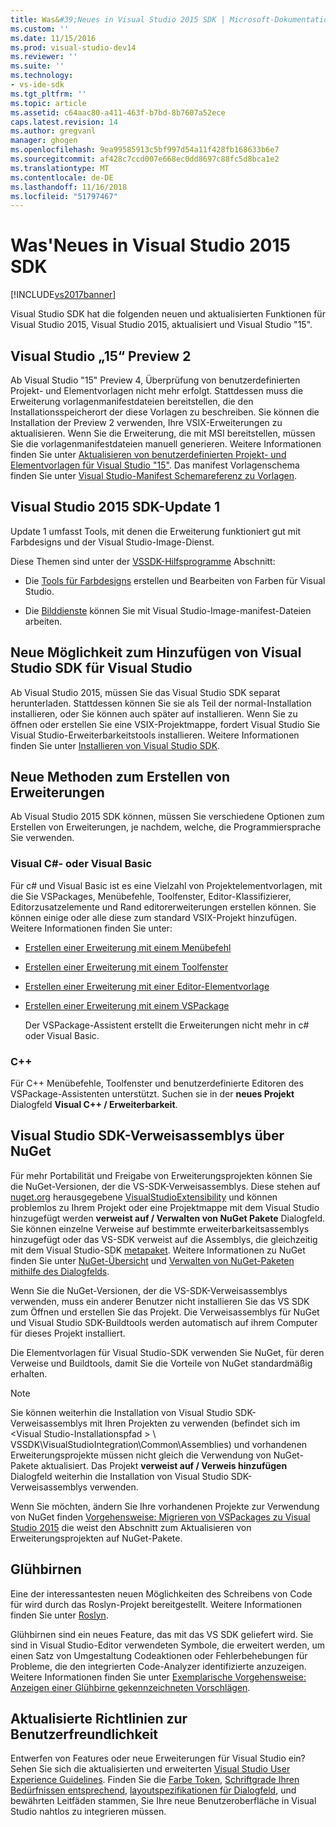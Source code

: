 ```yaml
---
title: Was&#39;Neues in Visual Studio 2015 SDK | Microsoft-Dokumentation
ms.custom: ''
ms.date: 11/15/2016
ms.prod: visual-studio-dev14
ms.reviewer: ''
ms.suite: ''
ms.technology:
- vs-ide-sdk
ms.tgt_pltfrm: ''
ms.topic: article
ms.assetid: c64aac80-a411-463f-b7bd-8b7607a52ece
caps.latest.revision: 14
ms.author: gregvanl
manager: ghogen
ms.openlocfilehash: 9ea99585913c5bf997d54a11f428fb168633b6e7
ms.sourcegitcommit: af428c7ccd007e668ec0dd8697c88fc5d8bca1e2
ms.translationtype: MT
ms.contentlocale: de-DE
ms.lasthandoff: 11/16/2018
ms.locfileid: "51797467"
---
```

# <a name="what39s-new-in-the-visual-studio-2015-sdk"></a>Was&#39;Neues in Visual Studio 2015 SDK
[!INCLUDE[vs2017banner](../includes/vs2017banner.md)]

Visual Studio SDK hat die folgenden neuen und aktualisierten Funktionen für Visual Studio 2015, Visual Studio 2015, aktualisiert und Visual Studio "15".  
  
## <a name="visual-studio-15-preview-2"></a>Visual Studio „15“ Preview 2  
 Ab Visual Studio "15" Preview 4, Überprüfung von benutzerdefinierten Projekt- und Elementvorlagen nicht mehr erfolgt. Stattdessen muss die Erweiterung vorlagenmanifestdateien bereitstellen, die den Installationsspeicherort der diese Vorlagen zu beschreiben. Sie können die Installation der Preview 2 verwenden, Ihre VSIX-Erweiterungen zu aktualisieren. Wenn Sie die Erweiterung, die mit MSI bereitstellen, müssen Sie die vorlagenmanifestdateien manuell generieren. Weitere Informationen finden Sie unter [Aktualisieren von benutzerdefinierten Projekt- und Elementvorlagen für Visual Studio "15"](../extensibility/upgrading-custom-project-and-item-templates-for-visual-studio-2017.md). Das manifest Vorlagenschema finden Sie unter [Visual Studio-Manifest Schemareferenz zu Vorlagen](../extensibility/visual-studio-template-manifest-schema-reference.md).  
  
## <a name="vs-2015-sdk-update-1"></a>Visual Studio 2015 SDK-Update 1  
 Update 1 umfasst Tools, mit denen die Erweiterung funktioniert gut mit Farbdesigns und der Visual Studio-Image-Dienst.  
  
 Diese Themen sind unter der [VSSDK-Hilfsprogramme](../extensibility/internals/vssdk-utilities.md) Abschnitt:  
  
-   Die [Tools für Farbdesigns](../extensibility/internals/color-theming-tools.md) erstellen und Bearbeiten von Farben für Visual Studio.  
  
-   Die [Bilddienste](../extensibility/internals/image-service-tools.md) können Sie mit Visual Studio-Image-manifest-Dateien arbeiten.  
  
## <a name="new-way-to-add-the-visual-studio-sdk-to-visual-studio"></a>Neue Möglichkeit zum Hinzufügen von Visual Studio SDK für Visual Studio  
 Ab Visual Studio 2015, müssen Sie das Visual Studio SDK separat herunterladen. Stattdessen können Sie sie als Teil der normal-Installation installieren, oder Sie können auch später auf installieren. Wenn Sie zu öffnen oder erstellen Sie eine VSIX-Projektmappe, fordert Visual Studio Sie Visual Studio-Erweiterbarkeitstools installieren. Weitere Informationen finden Sie unter [Installieren von Visual Studio SDK](../extensibility/installing-the-visual-studio-sdk.md).  
  
## <a name="new-ways-of-creating-extensions"></a>Neue Methoden zum Erstellen von Erweiterungen  
 Ab Visual Studio 2015 SDK können, müssen Sie verschiedene Optionen zum Erstellen von Erweiterungen, je nachdem, welche, die Programmiersprache Sie verwenden.  
  
### <a name="visual-c-and-visual-basic"></a>Visual C#- oder Visual Basic  
 Für c# und Visual Basic ist es eine Vielzahl von Projektelementvorlagen, mit die Sie VSPackages, Menübefehle, Toolfenster, Editor-Klassifizierer, Editorzusatzelemente und Rand editorerweiterungen erstellen können. Sie können einige oder alle diese zum standard VSIX-Projekt hinzufügen. Weitere Informationen finden Sie unter:  
  
-   [Erstellen einer Erweiterung mit einem Menübefehl](../extensibility/creating-an-extension-with-a-menu-command.md)  
  
-   [Erstellen einer Erweiterung mit einem Toolfenster](../extensibility/creating-an-extension-with-a-tool-window.md)  
  
-   [Erstellen einer Erweiterung mit einer Editor-Elementvorlage](../extensibility/creating-an-extension-with-an-editor-item-template.md)  
  
-   [Erstellen einer Erweiterung mit einem VSPackage](../extensibility/creating-an-extension-with-a-vspackage.md)  
  
     Der VSPackage-Assistent erstellt die Erweiterungen nicht mehr in c# oder Visual Basic.  
  
### <a name="c"></a>C++  
 Für C++ Menübefehle, Toolfenster und benutzerdefinierte Editoren des VSPackage-Assistenten unterstützt. Suchen sie in der **neues Projekt** Dialogfeld **Visual C++ / Erweiterbarkeit**.  
  
## <a name="vs-sdk-reference-assemblies-via-nuget"></a>Visual Studio SDK-Verweisassemblys über NuGet  
 Für mehr Portabilität und Freigabe von Erweiterungsprojekten können Sie die NuGet-Versionen, der die VS-SDK-Verweisassemblys.  Diese stehen auf [nuget.org](http://www.nuget.org) herausgegebene [VisualStudioExtensibility](http://www.nuget.org/profiles/VisualStudioExtensibility) und können problemlos zu Ihrem Projekt oder eine Projektmappe mit dem Visual Studio hinzugefügt werden **verweist auf / Verwalten von NuGet Pakete** Dialogfeld. Sie können einzelne Verweise auf bestimmte erweiterbarkeitsassemblys hinzugefügt oder das VS-SDK verweist auf die Assemblys, die gleichzeitig mit dem Visual Studio-SDK [metapaket](http://www.nuget.org/packages/VSSDK_Reference_Assemblies). Weitere Informationen zu NuGet finden Sie unter [NuGet-Übersicht](http://docs.nuget.org/) und [Verwalten von NuGet-Paketen mithilfe des Dialogfelds](http://docs.nuget.org/Consume/Package-Manager-Dialog).  
  
 Wenn Sie die NuGet-Versionen, der die VS-SDK-Verweisassemblys verwenden, muss ein anderer Benutzer nicht installieren Sie das VS SDK zum Öffnen und erstellen Sie das Projekt.  Die Verweisassemblys für NuGet und Visual Studio SDK-Buildtools werden automatisch auf ihrem Computer für dieses Projekt installiert.  
  
 Die Elementvorlagen für Visual Studio-SDK verwenden Sie NuGet, für deren Verweise und Buildtools, damit Sie die Vorteile von NuGet standardmäßig erhalten.  
  
> [!NOTE]
>  Sie können weiterhin die Installation von Visual Studio SDK-Verweisassemblys mit Ihren Projekten zu verwenden (befindet sich im \<Visual Studio-Installationspfad > \ VSSDK\VisualStudioIntegration\Common\Assemblies) und vorhandenen Erweiterungsprojekte müssen nicht gleich die Verwendung von NuGet-Pakete aktualisiert.  Das Projekt **verweist auf / Verweis hinzufügen** Dialogfeld weiterhin die Installation von Visual Studio SDK-Verweisassemblys verwenden.  
>   
>  Wenn Sie möchten, ändern Sie Ihre vorhandenen Projekte zur Verwendung von NuGet finden [Vorgehensweise: Migrieren von VSPackages zu Visual Studio 2015](../extensibility/how-to-migrate-extensibility-projects-to-visual-studio-2015.md) die weist den Abschnitt zum Aktualisieren von Erweiterungsprojekten auf NuGet-Pakete.  
  
## <a name="light-bulbs"></a>Glühbirnen  
 Eine der interessantesten neuen Möglichkeiten des Schreibens von Code für wird durch das Roslyn-Projekt bereitgestellt. Weitere Informationen finden Sie unter [Roslyn](https://github.com/dotnet/Roslyn).  
  
 Glühbirnen sind ein neues Feature, das mit das VS SDK geliefert wird. Sie sind in Visual Studio-Editor verwendeten Symbole, die erweitert werden, um einen Satz von Umgestaltung Codeaktionen oder Fehlerbehebungen für Probleme, die den integrierten Code-Analyzer identifizierte anzuzeigen. Weitere Informationen finden Sie unter [Exemplarische Vorgehensweise: Anzeigen einer Glühbirne gekennzeichneten Vorschlägen](../extensibility/walkthrough-displaying-light-bulb-suggestions.md).  
  
## <a name="updated-user-experience-guidelines"></a>Aktualisierte Richtlinien zur Benutzerfreundlichkeit  
 Entwerfen von Features oder neue Erweiterungen für Visual Studio ein? Sehen Sie sich die aktualisierten und erweiterten [Visual Studio User Experience Guidelines](../extensibility/ux-guidelines/visual-studio-user-experience-guidelines.md).  Finden Sie die [Farbe Token](../extensibility/ux-guidelines/shared-colors-for-visual-studio.md), [Schriftgrade Ihren Bedürfnissen entsprechend](../extensibility/ux-guidelines/fonts-and-formatting-for-visual-studio.md), [layoutspezifikationen für Dialogfeld](../extensibility/ux-guidelines/layout-for-visual-studio.md), und bewährten Leitfäden stammen, Sie Ihre neue Benutzeroberfläche in Visual Studio nahtlos zu integrieren müssen.

